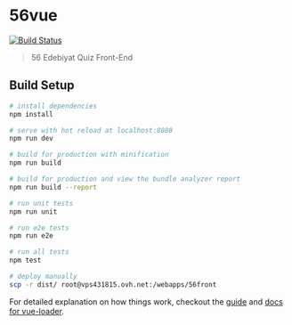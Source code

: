 # 56vue
[![Build Status](https://travis-ci.org/borgaaydin/56-front.svg?branch=master)](https://travis-ci.org/borgaaydin/56-front)

> 56 Edebiyat Quiz Front-End

## Build Setup

``` bash
# install dependencies
npm install

# serve with hot reload at localhost:8080
npm run dev

# build for production with minification
npm run build

# build for production and view the bundle analyzer report
npm run build --report

# run unit tests
npm run unit

# run e2e tests
npm run e2e

# run all tests
npm test

# deploy manually
scp -r dist/ root@vps431815.ovh.net:/webapps/56front
```


For detailed explanation on how things work, checkout the [guide](http://vuejs-templates.github.io/webpack/) and [docs for vue-loader](http://vuejs.github.io/vue-loader).
